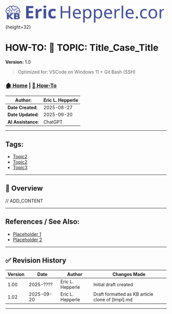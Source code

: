 <!-- 🔗 Custom Stylesheet -->
<link rel="stylesheet" href="../../_css/main.css">

<!-- 🖼️ Site Logo -->
![Site Logo](/_pix/logos/logo-ehw-kb.svg){height=32}

<!-- 📝 Title -->
# HOW-TO: 📘 TOPIC: Title_Case_Title

**Version:** 1.0


> Optimized for: VSCode on Windows 11 + Git Bash (SSH)
> 

<!-- 🧭 Navigation -->
### [🏚️ Home](../README.md) | [📁 How-To](index.md)

<!-- 👤 Metadata -->
| **Author**:        | Eric L. Hepperle |
| ------------------ | ---------------- |
| **Date Created**:  | 2025-08-27       |
| **Date Updated**:  | 2025-09-20       |
| **AI Assistance**: | ChatGPT          |


---

<!-- SECTION: Tags for short related (1-3 word phrase per tag) concepts (long titled articles belong in the References / See Also section above) -->
<section id="sec-tags">

## Tags:

- [Topic2](#)
- [Topic2](#)
- [Topic3](#)


</section>




---


<!-- 🔍 Content Section Heading -->

## 📌 Overview

// ADD_CONTENT


---

<!-- 📚 References (Optional) -->
## References / See Also:

- [Placeholder 1](#)
- [Placeholder 2](#)


---

## ✅ Revision History


| Version | Date       | Author           | Changes Made                                     |
| ------- | ---------- | ---------------- | ------------------------------------------------ |
| 1.00    | 2025-????  | Eric L. Hepperle | Initial draft created                            |
| 1.02    | 2025-09-20 | Eric L. Hepperle | Draft formatted as KB article clone of [tmpl].md |

---
